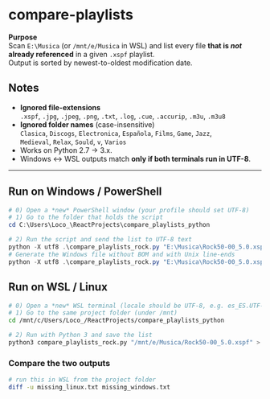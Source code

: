 # compare-playlists

**Purpose**  
Scan `E:\Musica` (or `/mnt/e/Musica` in WSL) and list every file **that is _not_ already referenced** in a given `.xspf` playlist.  
Output is sorted by newest-to-oldest modification date.

## Notes

* **Ignored file-extensions**  
  `.xspf`, `.jpg`, `.jpeg`, `.png`, `.txt`, `.log`, `.cue`, `.accurip`, `.m3u`, `.m3u8`
* **Ignored folder names** (case-insensitive)  
  `Clasica`, `Discogs`, `Electronica`, `Española`, `Films`, `Game`, `Jazz`,  
  `Medieval`, `Relax`, `Sould`, `v`, `Varios`
* Works on Python 2.7 → 3.x.  
* Windows ↔ WSL outputs match **only if both terminals run in UTF-8**.

---

## Run on Windows / PowerShell

```powershell
# 0) Open a *new* PowerShell window (your profile should set UTF-8)
# 1) Go to the folder that holds the script
cd C:\Users\Loco_\ReactProjects\compare_playlists_python

# 2) Run the script and send the list to UTF-8 text
python -X utf8 .\compare_playlists_rock.py "E:\Musica\Rock50-00_5.0.xspf" | Out-File -Encoding utf8 missing_windows.txt
# Generate the Windows file without BOM and with Unix line-ends
python -X utf8 .\compare_playlists_rock.py "E:\Musica\Rock50-00_5.0.xspf" > missing_windows.txt
```

## Run on WSL / Linux

```bash
# 0) Open a *new* WSL terminal (locale should be UTF-8, e.g. es_ES.UTF-8)
# 1) Go to the same project folder (under /mnt)
cd /mnt/c/Users/Loco_/ReactProjects/compare_playlists_python

# 2) Run with Python 3 and save the list
python3 compare_playlists_rock.py "/mnt/e/Musica/Rock50-00_5.0.xspf" > missing_linux.txt
```

### Compare the two outputs

```bash
# run this in WSL from the project folder
diff -u missing_linux.txt missing_windows.txt
```